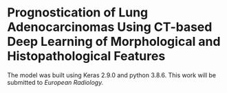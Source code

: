 # Prognostication of Lung Adenocarcinomas Using CT-based Deep Learning of Morphological and Histopathological Features
The model was built using Keras 2.9.0 and python 3.8.6. This work will be submitted to <i>European Radiology<i>.

